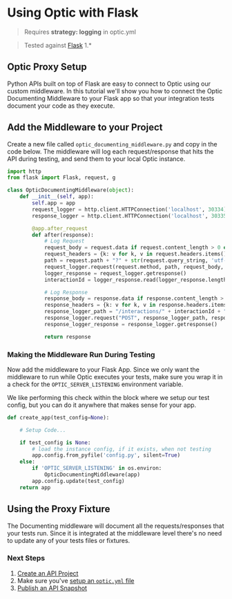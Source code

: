 # Using Optic with Flask

> Requires **strategy: logging** in optic.yml

> Tested against [Flask](http://flask.pocoo.org/) 1.*

## Optic Proxy Setup
Python APIs built on top of Flask are easy to connect to Optic using our custom middleware. In this tutorial we'll show you how to connect the Optic Documenting Middleware to your Flask app so that your integration tests document your code as they execute. 

## Add the Middleware to your Project
Create a new file called `optic_documenting_middleware.py` and copy in the code below. The middleware will log each request/response that hits the API during testing, and send them to your local Optic instance. 

```python
import http
from flask import Flask, request, g

class OpticDocumentingMiddleware(object):
    def __init__(self, app):
        self.app = app
        request_logger = http.client.HTTPConnection('localhost', 30334)
        response_logger = http.client.HTTPConnection('localhost', 30335)

        @app.after_request
        def after(response):
            # Log Request
            request_body = request.data if request.content_length > 0 else None
            request_headers = {k: v for k, v in request.headers.items()}
            path = request.path + "?" + str(request.query_string, 'utf-8')
            request_logger.request(request.method, path, request_body, request_headers)
            logger_response = request_logger.getresponse()
            interactionId = logger_response.read(logger_response.length).decode("utf-8")

            # Log Response
            response_body = response.data if response.content_length > 0 else None
            response_headers = {k: v for k, v in response.headers.items()}
            response_logger_path = "/interactions/" + interactionId + "/status/" + str(response.status_code)
            response_logger.request("POST", response_logger_path, response_body, response_headers)
            response_logger_response = response_logger.getresponse()

            return response
```

### Making the Middleware Run During Testing
Now add the middleware to your Flask App. Since we only want the middleware to run while Optic executes your tests, make sure you wrap it in a check for the `OPTIC_SERVER_LISTENING` environment variable.

We like performing this check within the block where we setup our test config, but you can do it anywhere that makes sense for your app. 
```python
def create_app(test_config=None):

    # Setup Code...

    if test_config is None:
        # load the instance config, if it exists, when not testing
        app.config.from_pyfile('config.py', silent=True)
    else:
        if 'OPTIC_SERVER_LISTENING' in os.environ:
            OpticDocumentingMiddleware(app)
        app.config.update(test_config)
    return app
``` 

## Using the Proxy Fixture
The Documenting middleware will document all the requests/responses that your tests run. Since it is integrated at the middleware level there's no need to update any of your tests files or fixtures. 

### Next Steps
1. [Create an API Project](setup/adding-apis.md)
2. Make sure you've [setup an `optic.yml` file](setup/project-setup.md)
3. [Publish an API Snapshot](setup/publishing-snapshots.md)

